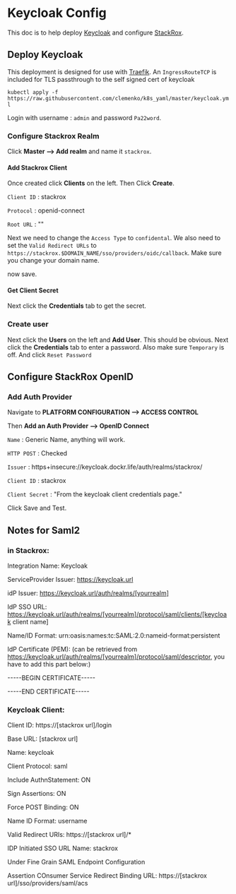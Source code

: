 # Keycloak Config

This doc is to help deploy [Keycloak](https://www.keycloak.org/) and configure [StackRox](https://stackrox.com).

## Deploy Keycloak

This deployment is designed for use with [Traefik](https://traefik.io/). An `IngressRouteTCP` is included for TLS passthrough to the self signed cert of keycloak

`kubectl apply -f https://raw.githubusercontent.com/clemenko/k8s_yaml/master/keycloak.yml`

Login with username : `admin` and password `Pa22word`.

### Configure Stackrox Realm

Click **Master --> Add realm** and name it `stackrox`.

#### Add Stackrox Client

Once created click **Clients** on the left. Then Click **Create**.

`Client ID` : stackrox

`Protocol` : openid-connect

`Root URL` : ""

Next we need to change the `Access Type` to `confidental`. We also need to set the `Valid Redirect URLs` to `https://stackrox.$DOMAIN_NAME/sso/providers/oidc/callback`. Make sure you change your domain name.

now save.

#### Get Client Secret

Next click the **Credentials** tab to get the secret.

### Create user

Next click the **Users** on the left and **Add User**. This should be obvious. Next click the **Credentials** tab to enter a password. Also make sure `Temporary` is off. And click `Reset Password`

## Configure StackRox OpenID

### Add Auth Provider

Navigate to **PLATFORM CONFIGURATION --> ACCESS CONTROL**

Then **Add an Auth Provider --> OpenID Connect**

`Name` : Generic Name, anything will work.

`HTTP POST` : Checked

`Issuer` : https+insecure://keycloak.dockr.life/auth/realms/stackrox/

`Client ID` : stackrox

`Client Secret` : "From the keycloak client credentials page."

Click Save and Test.

## Notes for Saml2

### in Stackrox:

Integration Name: Keycloak

ServiceProvider Issuer: https://keycloak.url

idP Issuer: https://keycloak.url/auth/realms/[yourrealm]

IdP SSO URL: https://keycloak.url/auth/realms/[yourrealm]/protocol/saml/clients/[keycloak client name]

Name/ID Format: urn:oasis:names:tc:SAML:2.0:nameid-format:persistent

IdP Certificate (PEM): 
(can be retrieved from https://keycloak.url/auth/realms/[yourrealm]/protocol/saml/descriptor, you have to add this part below:)

-----BEGIN CERTIFICATE-----

-----END CERTIFICATE-----

### Keycloak Client:

Client ID: https://[stackrox url]/login

Base URL: [stackrox url]

Name: keycloak

Client Protocol: saml

Include AuthnStatement: ON

Sign Assertions: ON

Force POST Binding: ON

Name ID Format: username

Valid Redirect URIs: https://[stackrox url]/*

IDP Initiated SSO URL Name: stackrox

Under Fine Grain SAML Endpoint Configuration

Assertion COnsumer Service Redirect Binding URL: https://[stackrox url]/sso/providers/saml/acs
